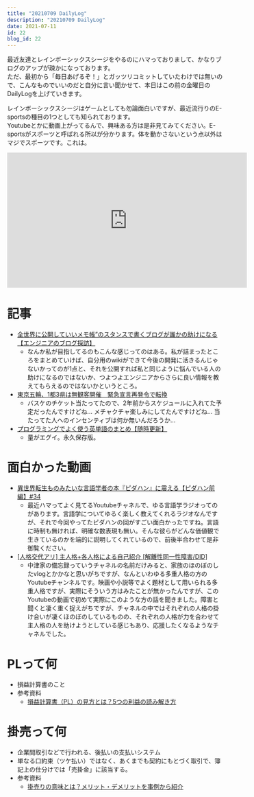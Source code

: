 ```yaml
---
title: "20210709 DailyLog"
description: "20210709 DailyLog"
date: 2021-07-11
id: 22
blog_id: 22
---
```

最近友達とレインボーシックスシージをやるのにハマっておりまして、かなりブログのアップが疎かになっております。  
ただ、最初から「毎日あげるぞ！」とガッツリコミットしていたわけでは無いので、こんなものでいいのだと自分に言い聞かせて、本日はこの前の金曜日のDailyLogを上げていきます。

レインボーシックスシージはゲームとしても勿論面白いですが、最近流行りのE-sportsの種目の1つとしても知られております。  
Youtubeとかに動画上がってるんで、興味ある方は是非見てみてください。E-sportsがスポーツと呼ばれる所以が分かります。体を動かさないという点以外はマジでスポーツです。これは。

<iframe width="560" height="315" src="https://www.youtube.com/embed/h5KRCBPULsI" title="YouTube video player" frameborder="0" allow="accelerometer; autoplay; clipboard-write; encrypted-media; gyroscope; picture-in-picture" allowfullscreen></iframe>

# 記事
- [全世界に公開していいメモ帳”のスタンスで書くブログが誰かの助けになる【エンジニアのブログ探訪】](https://blog.hatenablog.com/entry/2021/04/26/110000)
    - なんか私が目指してるのもこんな感じってのはある。私が詰まったところをまとめていけば、自分用のwikiができて今後の開発に活きるんじゃないかってのが1点と、それを公開すれば私と同じように悩んでいる人の助けになるのではないか、つよつよエンジニアからさらに良い情報を教えてもらえるのではないかというところ。
- [東京五輪、1都3県は無観客開催　緊急宣言再発令で転換](https://news.line.me/articles/oa-rp70841/21bb97446afd?mediadetail=1%3Futm_source%3Dline&utm_medium=share&utm_campaign=none)
    - バスケのチケット当たってたので、2年前からスケジュールに入れてた予定だったんですけどね… メチャクチャ楽しみにしてたんですけどね… 当たってた人へのインセンティブは何か無いんだろうか…
- [プログラミングでよく使う英単語のまとめ【随時更新】](https://qiita.com/Ted-HM/items/7dde25dcffae4cdc7923)
    - 量がエグイ。永久保存版。

# 面白かった動画
- [異世界転生ものみたいな言語学者の本『ピダハン』に震える【ピダハン前編】#34](https://www.youtube.com/watch?v=eOjFarDoEWk)
    - 最近ハマってよく見てるYoutubeチャネルで、ゆる言語学ラジオってのがあります。言語学についてゆるく楽しく教えてくれるラジオなんですが、それで今回やってたピダハンの回がすごい面白かったですね。言語に時制も無ければ、明確な数表現も無い。そんな彼らがどんな価値観で生きているのかを端的に説明してくれているので、前後半合わせて是非御覧ください。
- [[人格交代アリ] 主人格+各人格による自己紹介 [解離性同一性障害/DID]](https://www.youtube.com/watch?v=iuFhEsRCeJk)
    - 中津家の備忘録っていうチャネルの名前だけみると、家族のほのぼのしたvlogとかかなと思いがちですが、なんといわゆる多重人格の方のYoutubeチャンネルです。映画や小説等でよく題材として用いられる多重人格ですが、実際にそういう方はみたことが無かったんですが、このYoutubeの動画で初めて実際にこのような方の話を聞きました。障害と聞くと凄く重く捉えがちですが、チャネルの中ではそれぞれの人格の掛け合いが凄くほのぼのしているものの、それぞれの人格が力を合わせて主人格の人を助けようとしている感じもあり、応援したくなるようなチャネルでした。

# PLって何
- 損益計算書のこと
- 参考資料
    - [損益計算書（PL）の見方とは？5つの利益の読み解き方](https://www.smbc-card.com/hojin/magazine/bizi-dora/accounting/profit.jsp)

# 掛売って何
- 企業間取引などで行われる、後払いの支払いシステム
- 単なる口約束（ツケ払い）ではなく、あくまでも契約にもとづく取引で、簿記上の仕分けでは「売掛金」に該当する。
- 参考資料
    - [掛売りの意味とは？メリット・デメリットを事例から紹介](https://paid.jp/v/contents/pre/useful/credit_selling.jsp)